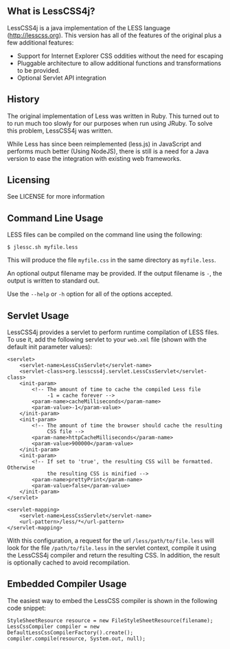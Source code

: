 What is LessCSS4j?
------------------

LessCSS4j is a java implementation of the LESS language (http://lesscss.org).
This version has all of the features of the original plus a few additional
features:

* Support for Internet Explorer CSS oddities without the need for escaping
* Pluggable architecture to allow additional functions and transformations
  to be provided.
* Optional Servlet API integration

History
-------

The original implementation of Less was written in Ruby.  This turned out to to
run much too slowly for our purposes when run using JRuby. To solve this
problem, LessCSS4j was written.

While Less has since been reimplemented (less.js) in JavaScript and performs
much better (Using NodeJS), there is still is a need for a Java version to ease
the integration with existing web frameworks.


Licensing
---------

See LICENSE for more information


Command Line Usage
------------------

LESS files can be compiled on the command line using the following:

    $ jlessc.sh myfile.less

This will produce the file `myfile.css` in the same directory as `myfile.less`.

An optional output filename may be provided. If the output filename is `-`, the
output is written to standard out.

Use the `--help` or `-h` option for all of the options accepted.


Servlet Usage
-------------

LessCSS4j provides a servlet to perform runtime compilation of LESS files.  To
use it, add the following servlet to your `web.xml` file (shown with the default
init parameter values):

    <servlet>
        <servlet-name>LessCssServlet</servlet-name>
        <servlet-class>org.lesscss4j.servlet.LessCssServlet</servlet-class>
        <init-param>
            <!-- The amount of time to cache the compiled Less file
                 -1 = cache forever -->
            <param-name>cacheMilliseconds</param-name>
            <param-value>-1</param-value>
        </init-param>
        <init-param>
            <!-- The amount of time the browser should cache the resulting
                 CSS file -->
            <param-name>httpCacheMilliseconds</param-name>
            <param-value>900000</param-value>
        </init-param>
        <init-param>
            <!-- If set to 'true', the resulting CSS will be formatted. Otherwise
                 the resulting CSS is minified -->
            <param-name>prettyPrint</param-name>
            <param-value>false</param-value>
        </init-param>
    </servlet>

    <servlet-mapping>
        <servlet-name>LessCssServlet</servlet-name>
        <url-pattern>/less/*</url-pattern>
    </servlet-mapping>

With this configuration, a request for the url `/less/path/to/file.less` will
look for the file `/path/to/file.less` in the servlet context, compile it using
the LessCSS4j compiler and return the resulting CSS.  In addition, the result
is optionally cached to avoid recompilation.

Embedded Compiler Usage
-----------------------

The easiest way to embed the LessCSS compiler is shown in the following code
snippet:

    StyleSheetResource resource = new FileStyleSheetResource(filename);
    LessCssCompiler compiler = new DefaultLessCssCompilerFactory().create();
    compiler.compile(resource, System.out, null);
